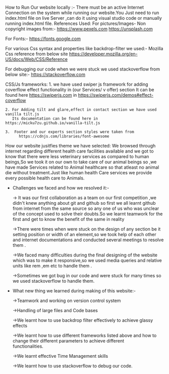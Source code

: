 How to Run Our website locally :-
There must be an active Internet Connection on the system while running our website.You Just need to run index.html file on live Server ,can do it using visual studio code or manually running index.html file.
References Used:
For pictures/Images-
    Non copyright images from:-
     https://www.pexels.com
     https://unsplash.com

For Fonts:-
     https://fonts.google.com

For various Css syntax and properties like backdrop-filter we used:-
    Mozilla Css reference from below site
    https://developer.mozilla.org/en-US/docs/Web/CSS/Reference

For debugging our code when we were stuck we used stackoverflow from below site:-
     https://stackoverflow.com


CSS/Js frameworks:
    1. we have used swiper js framework for adding coverflow effect functionality in (our Services/ v offer) section 
       It can be found here https://swiperjs.com in https://swiperjs.com/demos#effect-coverflow

    2. For Adding tilt and glare,effect in contact section we have used vanilla tilt.js
       Its documentation can be found here in https://micku7zu.github.io/vanilla-tilt.js

    3.  Footer and our experts section styles were taken from 
          https://cdnjs.com/libraries/font-awesome



How our website jusitfies theme we have selected:
     We browsed through internet regarding different health care facilities available and we got to know that there were less veterinary services as compared to human beings,So we took it on our own to take care of our animal beings so ,we have made Services related to
     Animal healthcare so that atleast no animal die without treatment.Just like human health Care services we provide every possible health care to Animals. 


*  Challenges we faced and how we resolved it:-
   
   -> It was our first collaboration as a team on our first competition ,we didn't knew anything about git and github so first we all learnt github from internet from the same source so any one of us who was unclear of the concept used to solve their doubts.So we learnt teamwork for the first and get to know the benefit of the same in reality  
  
   ->There were times when were stuck on the design of any section be it setting position or width of an element,so we took help of each other and internet documentations and conducted several meetings to resolve them .

   ->We faced many difficulties during the final designing of the website which was to make it responsive,so we used media queries and relative units like rem ,em etc to handle them  .

   ->Sometimes we got bug in our code and were stuck for many times so we used stackoverflow to handle them. 


*  What new thing we learned during making of this website:-
     
     ->Teamwork and working on version control system

     ->Handling of large files and Code bases

     ->We learnt how to use backdrop filter effectively to achieve glassy effects

     ->We learnt how to use different frameworks listed above and how to change their different parameters to achieve different       
     functionalities.

     ->We learnt effective Time Management skills

     ->We learnt how to use stackoverflow to debug our code.




